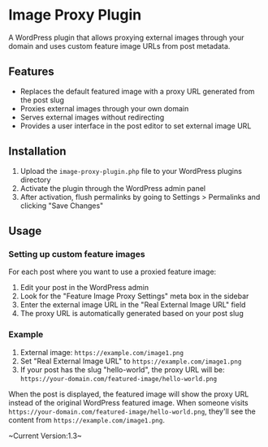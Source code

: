 # Image Proxy Plugin

A WordPress plugin that allows proxying external images through your domain and uses custom feature image URLs from post metadata.

## Features

- Replaces the default featured image with a proxy URL generated from the post slug
- Proxies external images through your own domain
- Serves external images without redirecting
- Provides a user interface in the post editor to set external image URL

## Installation

1. Upload the `image-proxy-plugin.php` file to your WordPress plugins directory
2. Activate the plugin through the WordPress admin panel
3. After activation, flush permalinks by going to Settings > Permalinks and clicking "Save Changes"

## Usage

### Setting up custom feature images

For each post where you want to use a proxied feature image:

1. Edit your post in the WordPress admin
2. Look for the "Feature Image Proxy Settings" meta box in the sidebar
3. Enter the external image URL in the "Real External Image URL" field
4. The proxy URL is automatically generated based on your post slug

### Example

1. External image: `https://example.com/image1.png`
2. Set "Real External Image URL" to `https://example.com/image1.png`
3. If your post has the slug "hello-world", the proxy URL will be: `https://your-domain.com/featured-image/hello-world.png`

When the post is displayed, the featured image will show the proxy URL instead of the original WordPress featured image.
When someone visits `https://your-domain.com/featured-image/hello-world.png`, they'll see the content from `https://example.com/image1.png`.

~Current Version:1.3~
